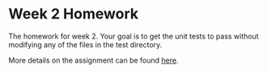 # Week 2 Homework

The homework for week 2. Your goal is to get the unit tests to pass without modifying any of the files in the test directory.

More details on the assignment can be found [here](https://github.com/chrisdavies/lessons/blob/master/lectures/week-02-4.md
).
